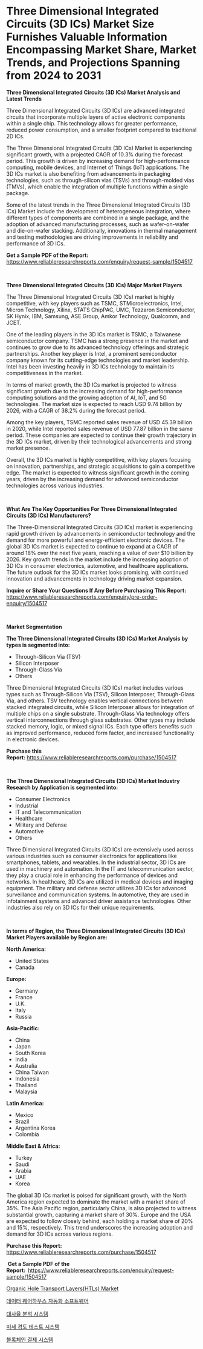 <p><h1>Three Dimensional Integrated Circuits (3D ICs) Market Size Furnishes Valuable Information Encompassing Market Share, Market Trends, and Projections Spanning from 2024 to 2031</h1></p><p><strong>Three Dimensional Integrated Circuits (3D ICs) Market Analysis and Latest Trends</strong></p>
<p><p>Three Dimensional Integrated Circuits (3D ICs) are advanced integrated circuits that incorporate multiple layers of active electronic components within a single chip. This technology allows for greater performance, reduced power consumption, and a smaller footprint compared to traditional 2D ICs.</p><p>The Three Dimensional Integrated Circuits (3D ICs) Market is experiencing significant growth, with a projected CAGR of 10.3% during the forecast period. This growth is driven by increasing demand for high-performance computing, mobile devices, and Internet of Things (IoT) applications. The 3D ICs market is also benefiting from advancements in packaging technologies, such as through-silicon vias (TSVs) and through-molded vias (TMVs), which enable the integration of multiple functions within a single package.</p><p>Some of the latest trends in the Three Dimensional Integrated Circuits (3D ICs) Market include the development of heterogeneous integration, where different types of components are combined in a single package, and the adoption of advanced manufacturing processes, such as wafer-on-wafer and die-on-wafer stacking. Additionally, innovations in thermal management and testing methodologies are driving improvements in reliability and performance of 3D ICs.</p></p>
<p><strong>Get a Sample PDF of the Report:&nbsp;</strong> <a href="https://www.reliableresearchreports.com/enquiry/request-sample/1504517">https://www.reliableresearchreports.com/enquiry/request-sample/1504517</a></p>
<p>&nbsp;</p>
<p><strong>Three Dimensional Integrated Circuits (3D ICs) Major Market Players</strong></p>
<p><p>The Three Dimensional Integrated Circuits (3D ICs) market is highly competitive, with key players such as TSMC, STMicroelectronics, Intel, Micron Technology, Xilinx, STATS ChipPAC, UMC, Tezzaron Semiconductor, SK Hynix, IBM, Samsung, ASE Group, Amkor Technology, Qualcomm, and JCET. </p><p>One of the leading players in the 3D ICs market is TSMC, a Taiwanese semiconductor company. TSMC has a strong presence in the market and continues to grow due to its advanced technology offerings and strategic partnerships. Another key player is Intel, a prominent semiconductor company known for its cutting-edge technologies and market leadership. Intel has been investing heavily in 3D ICs technology to maintain its competitiveness in the market.</p><p>In terms of market growth, the 3D ICs market is projected to witness significant growth due to the increasing demand for high-performance computing solutions and the growing adoption of AI, IoT, and 5G technologies. The market size is expected to reach USD 9.74 billion by 2026, with a CAGR of 38.2% during the forecast period.</p><p>Among the key players, TSMC reported sales revenue of USD 45.39 billion in 2020, while Intel reported sales revenue of USD 77.87 billion in the same period. These companies are expected to continue their growth trajectory in the 3D ICs market, driven by their technological advancements and strong market presence.</p><p>Overall, the 3D ICs market is highly competitive, with key players focusing on innovation, partnerships, and strategic acquisitions to gain a competitive edge. The market is expected to witness significant growth in the coming years, driven by the increasing demand for advanced semiconductor technologies across various industries.</p></p>
<p>&nbsp;</p>
<p><strong>What Are The Key Opportunities For Three Dimensional Integrated Circuits (3D ICs) Manufacturers?</strong></p>
<p><p>The Three-Dimensional Integrated Circuits (3D ICs) market is experiencing rapid growth driven by advancements in semiconductor technology and the demand for more powerful and energy-efficient electronic devices. The global 3D ICs market is expected to continue to expand at a CAGR of around 18% over the next five years, reaching a value of over $10 billion by 2026. Key growth trends in the market include the increasing adoption of 3D ICs in consumer electronics, automotive, and healthcare applications. The future outlook for the 3D ICs market looks promising, with continued innovation and advancements in technology driving market expansion.</p></p>
<p><strong>Inquire or Share Your Questions If Any Before Purchasing This Report:</strong> <a href="https://www.reliableresearchreports.com/enquiry/pre-order-enquiry/1504517">https://www.reliableresearchreports.com/enquiry/pre-order-enquiry/1504517</a></p>
<p>&nbsp;</p>
<p><strong>Market Segmentation</strong></p>
<p><strong>The Three Dimensional Integrated Circuits (3D ICs) Market Analysis by types is segmented into:</strong></p>
<p><ul><li>Through-Silicon Via (TSV)</li><li>Silicon Interposer</li><li>Through-Glass Via</li><li>Others</li></ul></p>
<p><p>Three Dimensional Integrated Circuits (3D ICs) market includes various types such as Through-Silicon Via (TSV), Silicon Interposer, Through-Glass Via, and others. TSV technology enables vertical connections between stacked integrated circuits, while Silicon Interposer allows for integration of multiple chips on a single substrate. Through-Glass Via technology offers vertical interconnections through glass substrates. Other types may include stacked memory, logic, or mixed signal ICs. Each type offers benefits such as improved performance, reduced form factor, and increased functionality in electronic devices.</p></p>
<p><strong>Purchase this Report:&nbsp;</strong><a href="https://www.reliableresearchreports.com/purchase/1504517">https://www.reliableresearchreports.com/purchase/1504517</a></p>
<p>&nbsp;</p>
<p><strong>The Three Dimensional Integrated Circuits (3D ICs) Market Industry Research by Application is segmented into:</strong></p>
<p><ul><li>Consumer Electronics</li><li>Industrial</li><li>IT and Telecommunication</li><li>Healthcare</li><li>Military and Defense</li><li>Automotive</li><li>Others</li></ul></p>
<p><p>Three Dimensional Integrated Circuits (3D ICs) are extensively used across various industries such as consumer electronics for applications like smartphones, tablets, and wearables. In the industrial sector, 3D ICs are used in machinery and automation. In the IT and telecommunication sector, they play a crucial role in enhancing the performance of devices and networks. In healthcare, 3D ICs are utilized in medical devices and imaging equipment. The military and defense sector utilizes 3D ICs for advanced surveillance and communication systems. In automotive, they are used in infotainment systems and advanced driver assistance technologies. Other industries also rely on 3D ICs for their unique requirements.</p></p>
<p>&nbsp;</p>
<p><strong>In terms of Region, the Three Dimensional Integrated Circuits (3D ICs) Market Players available by Region are:</strong></p>
<p>
    <p> <strong> North America: </strong>
        <ul>
            <li>United States</li>
            <li>Canada</li>
        </ul>
        </p> 
    <p> <strong> Europe: </strong>
        <ul>
            <li>Germany</li>
            <li>France</li>
            <li>U.K.</li>
            <li>Italy</li>
            <li>Russia</li>
        </ul>
        </p> 
    <p> <strong> Asia-Pacific: </strong>
        <ul>
            <li>China</li>
            <li>Japan</li>
            <li>South Korea</li>
            <li>India</li>
            <li>Australia</li>
            <li>China Taiwan</li>
            <li>Indonesia</li>
            <li>Thailand</li>
            <li>Malaysia</li>
        </ul>
        </p> 
    <p> <strong> Latin America: </strong>
        <ul>
            <li>Mexico</li>
            <li>Brazil</li>
            <li>Argentina Korea</li>
            <li>Colombia</li>
        </ul>
        </p> 
    <p> <strong> Middle East & Africa: </strong>
        <ul>
            <li>Turkey</li>
            <li>Saudi</li>
            <li>Arabia</li>
            <li>UAE</li>
            <li>Korea</li>
        </ul>
    </p>
    </p>
<p><p>The global 3D ICs market is poised for significant growth, with the North America region expected to dominate the market with a market share of 35%. The Asia Pacific region, particularly China, is also projected to witness substantial growth, capturing a market share of 30%. Europe and the USA are expected to follow closely behind, each holding a market share of 20% and 15%, respectively. This trend underscores the increasing adoption and demand for 3D ICs across various regions.</p></p>
<p><strong>Purchase this Report: </strong><a href="https://www.reliableresearchreports.com/purchase/1504517">https://www.reliableresearchreports.com/purchase/1504517</a></p>
<p>&nbsp;<strong>Get a Sample PDF of the Report:&nbsp;&nbsp;</strong><a href="https://www.reliableresearchreports.com/enquiry/request-sample/1504517">https://www.reliableresearchreports.com/enquiry/request-sample/1504517</a></p>
<p><strong></strong></p>
<p><p><a href="https://github.com/brenzgnarento/Market-Research-Report-List-1/blob/main/organic-hole-transport-layershtls-market.md">Organic Hole Transport Layers(HTLs) Market</a></p><p><a href="https://github.com/BrettWeberrt8767765/Market-Research-Report-List-1/blob/main/324542011926.md">데이터 웨어하우스 자동화 소프트웨어</a></p><p><a href="https://medium.com/@brionnaboyle/%EB%8C%80%EC%82%AC%EC%9C%A8-%EB%B6%84%EC%84%9D-%EC%8B%9C%EC%8A%A4%ED%85%9C-%EC%8B%9C%EC%9E%A5-%EC%84%B1%EA%B3%B5%EC%A0%81%EC%9D%B8-%EB%B9%84%EC%A6%88%EB%8B%88%EC%8A%A4-%EC%A0%84%EB%9E%B5%EC%9D%98-%EC%97%B4%EC%87%A0-2031%EB%85%84%EA%B9%8C%EC%A7%80-%EC%98%88%EC%B8%A1-e2a2e9253516">대사율 분석 시스템</a></p><p><a href="https://medium.com/@danieldobroiu20221/%EB%A7%88%EC%9D%B4%ED%81%AC%EB%A1%9C%ED%95%98%EB%93%9C%EB%8B%88%EC%8A%A4-%ED%85%8C%EC%8A%A4%ED%8C%85-%EC%8B%9C%EC%8A%A4%ED%85%9C-%EC%8B%9C%EC%9E%A5-%EC%8B%9C%EC%9E%A5-%EC%A0%90%EC%9C%A0%EC%9C%A8-%EC%8B%9C%EC%9E%A5-%EB%8F%99%ED%96%A5-%EB%B0%8F-%EB%AF%B8%EB%9E%98-%EC%84%B1%EC%9E%A5-%ED%83%90%EC%83%89-78eacfe677e1">미세 경도 테스트 시스템</a></p><p><a href="https://github.com/nuekbpymrrz5/Market-Research-Report-List-1/blob/main/697104511925.md">블록체인 결제 시스템</a></p></p>